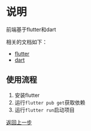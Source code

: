 # 说明

前端基于flutter和dart

相关的文档如下：
- [flutter](https://flutter.cn/docs)
- [dart](https://dart.cn/guides)

## 使用流程

1. 安装flutter
2. 运行`flutter pub get`获取依赖
3. 运行`flutter run`启动项目

[返回上一步](../README.md/#目录)